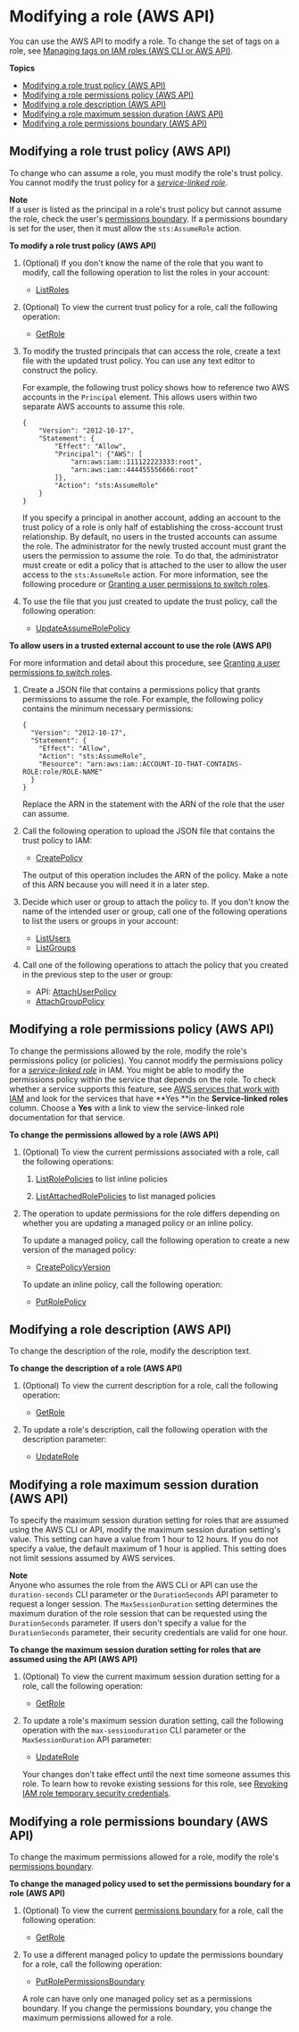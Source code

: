 # Modifying a role \(AWS API\)<a name="roles-managingrole-editing-api"></a>

You can use the AWS API to modify a role\. To change the set of tags on a role, see [Managing tags on IAM roles \(AWS CLI or AWS API\)](id_tags_roles.md#id_tags_roles_procs-cli-api)\.

**Topics**
+ [Modifying a role trust policy \(AWS API\)](#roles-managingrole_edit-trust-policy-api)
+ [Modifying a role permissions policy \(AWS API\)](#roles-modify_permissions-policy-api)
+ [Modifying a role description \(AWS API\)](#roles-modify_description-api)
+ [Modifying a role maximum session duration \(AWS API\)](#roles-modify_max-session-duration-api)
+ [Modifying a role permissions boundary \(AWS API\)](#roles-modify_permissions-boundary-api)

## Modifying a role trust policy \(AWS API\)<a name="roles-managingrole_edit-trust-policy-api"></a>

To change who can assume a role, you must modify the role's trust policy\. You cannot modify the trust policy for a *[service\-linked role](id_roles_terms-and-concepts.md#iam-term-service-linked-role)*\.

**Note**  
If a user is listed as the principal in a role's trust policy but cannot assume the role, check the user's [permissions boundary](access_policies_boundaries.md)\. If a permissions boundary is set for the user, then it must allow the `sts:AssumeRole` action\.

**To modify a role trust policy \(AWS API\)**

1. \(Optional\) If you don't know the name of the role that you want to modify, call the following operation to list the roles in your account:
   + [ListRoles](https://docs.aws.amazon.com/IAM/latest/APIReference/API_ListRoles.html)

1. \(Optional\) To view the current trust policy for a role, call the following operation:
   + [GetRole](https://docs.aws.amazon.com/IAM/latest/APIReference/API_GetRole.html)

1. To modify the trusted principals that can access the role, create a text file with the updated trust policy\. You can use any text editor to construct the policy\.

   For example, the following trust policy shows how to reference two AWS accounts in the `Principal` element\. This allows users within two separate AWS accounts to assume this role\.

   ```
   {
       "Version": "2012-10-17",
       "Statement": {
           "Effect": "Allow",
           "Principal": {"AWS": [
               "arn:aws:iam::111122223333:root",
               "arn:aws:iam::444455556666:root"
           ]},
           "Action": "sts:AssumeRole"
       }
   }
   ```

   If you specify a principal in another account, adding an account to the trust policy of a role is only half of establishing the cross\-account trust relationship\. By default, no users in the trusted accounts can assume the role\. The administrator for the newly trusted account must grant the users the permission to assume the role\. To do that, the administrator must create or edit a policy that is attached to the user to allow the user access to the `sts:AssumeRole` action\. For more information, see the following procedure or [Granting a user permissions to switch roles](id_roles_use_permissions-to-switch.md)\.

1. To use the file that you just created to update the trust policy, call the following operation:
   + [UpdateAssumeRolePolicy](https://docs.aws.amazon.com/IAM/latest/APIReference/API_UpdateAssumeRolePolicy.html)

**To allow users in a trusted external account to use the role \(AWS API\)**

For more information and detail about this procedure, see [Granting a user permissions to switch roles](id_roles_use_permissions-to-switch.md)\.

1. Create a JSON file that contains a permissions policy that grants permissions to assume the role\. For example, the following policy contains the minimum necessary permissions:

   ```
   {
     "Version": "2012-10-17",
     "Statement": {
       "Effect": "Allow",
       "Action": "sts:AssumeRole",
       "Resource": "arn:aws:iam::ACCOUNT-ID-THAT-CONTAINS-ROLE:role/ROLE-NAME"
     }
   }
   ```

   Replace the ARN in the statement with the ARN of the role that the user can assume\.

1. Call the following operation to upload the JSON file that contains the trust policy to IAM:
   + [CreatePolicy](https://docs.aws.amazon.com/IAM/latest/APIReference/API_CreatePolicy.html)

   The output of this operation includes the ARN of the policy\. Make a note of this ARN because you will need it in a later step\. 

1. Decide which user or group to attach the policy to\. If you don't know the name of the intended user or group, call one of the following operations to list the users or groups in your account:
   + [ListUsers](https://docs.aws.amazon.com/IAM/latest/APIReference/API_ListUsers.html)
   + [ListGroups](https://docs.aws.amazon.com/IAM/latest/APIReference/API_ListGroups.html)

1. Call one of the following operations to attach the policy that you created in the previous step to the user or group:
   +  API: [AttachUserPolicy](https://docs.aws.amazon.com/IAM/latest/APIReference/API_AttachUserPolicy.html)
   + [AttachGroupPolicy](https://docs.aws.amazon.com/IAM/latest/APIReference/API_AttachGroupPolicy.html)

## Modifying a role permissions policy \(AWS API\)<a name="roles-modify_permissions-policy-api"></a>

To change the permissions allowed by the role, modify the role's permissions policy \(or policies\)\. You cannot modify the permissions policy for a *[service\-linked role](id_roles_terms-and-concepts.md#iam-term-service-linked-role)* in IAM\. You might be able to modify the permissions policy within the service that depends on the role\. To check whether a service supports this feature, see [AWS services that work with IAM](reference_aws-services-that-work-with-iam.md) and look for the services that have **Yes **in the **Service\-linked roles** column\. Choose a **Yes** with a link to view the service\-linked role documentation for that service\.

**To change the permissions allowed by a role \(AWS API\)**

1. \(Optional\) To view the current permissions associated with a role, call the following operations:

   1. [ListRolePolicies](https://docs.aws.amazon.com/IAM/latest/APIReference/API_ListRolePolicies.html) to list inline policies

   1. [ListAttachedRolePolicies](https://docs.aws.amazon.com/IAM/latest/APIReference/API_ListAttachedRolePolicies.html) to list managed policies

1. The operation to update permissions for the role differs depending on whether you are updating a managed policy or an inline policy\.

   To update a managed policy, call the following operation to create a new version of the managed policy:
   + [CreatePolicyVersion](https://docs.aws.amazon.com/IAM/latest/APIReference/API_CreatePolicyVersion.html)

   To update an inline policy, call the following operation:
   + [PutRolePolicy](https://docs.aws.amazon.com/IAM/latest/APIReference/API_PutRolePolicy.html)

## Modifying a role description \(AWS API\)<a name="roles-modify_description-api"></a>

To change the description of the role, modify the description text\.

**To change the description of a role \(AWS API\)**

1. \(Optional\) To view the current description for a role, call the following operation:
   + [GetRole](https://docs.aws.amazon.com/IAM/latest/APIReference/API_GetRole.html) 

1. To update a role's description, call the following operation with the description parameter:
   + [UpdateRole](https://docs.aws.amazon.com/IAM/latest/APIReference/API_UpdateRole.html)

## Modifying a role maximum session duration \(AWS API\)<a name="roles-modify_max-session-duration-api"></a>

To specify the maximum session duration setting for roles that are assumed using the AWS CLI or API, modify the maximum session duration setting's value\. This setting can have a value from 1 hour to 12 hours\. If you do not specify a value, the default maximum of 1 hour is applied\. This setting does not limit sessions assumed by AWS services\.

**Note**  
Anyone who assumes the role from the AWS CLI or API can use the `duration-seconds` CLI parameter or the `DurationSeconds` API parameter to request a longer session\. The `MaxSessionDuration` setting determines the maximum duration of the role session that can be requested using the `DurationSeconds` parameter\. If users don't specify a value for the `DurationSeconds` parameter, their security credentials are valid for one hour\.

**To change the maximum session duration setting for roles that are assumed using the API \(AWS API\)**

1. \(Optional\) To view the current maximum session duration setting for a role, call the following operation:
   + [GetRole](https://docs.aws.amazon.com/IAM/latest/APIReference/API_GetRole.html) 

1. To update a role's maximum session duration setting, call the following operation with the `max-sessionduration` CLI parameter or the `MaxSessionDuration` API parameter:
   + [UpdateRole](https://docs.aws.amazon.com/IAM/latest/APIReference/API_UpdateRole.html)

   Your changes don't take effect until the next time someone assumes this role\. To learn how to revoke existing sessions for this role, see [Revoking IAM role temporary security credentials](id_roles_use_revoke-sessions.md)\.

## Modifying a role permissions boundary \(AWS API\)<a name="roles-modify_permissions-boundary-api"></a>

To change the maximum permissions allowed for a role, modify the role's [permissions boundary](access_policies_boundaries.md)\.

**To change the managed policy used to set the permissions boundary for a role \(AWS API\)**

1. \(Optional\) To view the current [permissions boundary](access_policies_boundaries.md) for a role, call the following operation: 
   + [GetRole](https://docs.aws.amazon.com/IAM/latest/APIReference/API_GetRole.html)

1. To use a different managed policy to update the permissions boundary for a role, call the following operation: 
   + [PutRolePermissionsBoundary](https://docs.aws.amazon.com/IAM/latest/APIReference/API_PutRolePermissionsBoundary.html)

   A role can have only one managed policy set as a permissions boundary\. If you change the permissions boundary, you change the maximum permissions allowed for a role\.